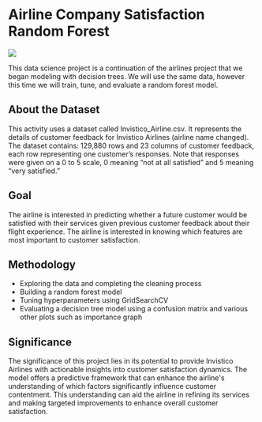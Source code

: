 # Airline Company Satisfaction Random Forest
![](https://www.nerdwallet.com/assets/blog/wp-content/uploads/2021/06/Screenshot-2022-11-29-at-10.54.31-AM-598x462.png)

This data science project is a continuation of the airlines project that we began modeling with decision trees. We will use the same data, however this time we will train, tune, and evaluate a random forest model.
## About the Dataset
This activity uses a dataset called Invistico_Airline.csv. It represents the details of customer feedback for Invistico Airlines (airline name changed).  
The dataset contains: 129,880 rows and 23 columns of customer feedback, each row representing one customer’s responses. Note that responses were given on a 0 to 5 scale, 0 meaning “not at all satisfied” and 5 meaning “very satisfied.”
## Goal
The airline is interested in predicting whether a future customer would be satisfied with their services given previous customer feedback about their flight experience. The airline is interested in knowing which features are most important to customer satisfaction.
## Methodology
-	Exploring the data and completing the cleaning process
-	Building a random forest model
-	Tuning hyperparameters using GridSearchCV
-	Evaluating a decision tree model using a confusion matrix and various other plots such as importance graph
## Significance
The significance of this project lies in its potential to provide Invistico Airlines with actionable insights into customer satisfaction dynamics. The model offers a predictive framework that can enhance the airline's understanding of which factors significantly influence customer contentment. This understanding can aid the airline in refining its services and making targeted improvements to enhance overall customer satisfaction.
